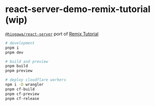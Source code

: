 # react-server-demo-remix-tutorial (wip)

[`@hiogawa/react-server`](https://github.com/hi-ogawa/vite-plugins/tree/main/packages/react-server)
port of
[Remix Tutorial](https://github.com/remix-run/remix/blob/b07921efd5e8eed98e2996749852777c71bc3e50/docs/start/tutorial.md)

```sh
# development
pnpm i
pnpm dev

# build and preview
pnpm build
pnpm preview

# deploy cloudflare workers
npm i -D wrangler
pnpm cf-build
pnpm cf-preview
pnpm cf-release
```
